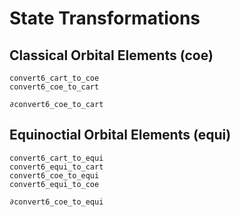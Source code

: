 # State Transformations

## Classical Orbital Elements (coe)

```@docs 
convert6_cart_to_coe
convert6_coe_to_cart

∂convert6_coe_to_cart
```

## Equinoctial Orbital Elements (equi)
 
```@docs 
convert6_cart_to_equi
convert6_equi_to_cart
convert6_coe_to_equi
convert6_equi_to_coe

∂convert6_coe_to_equi
```